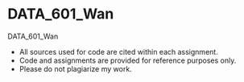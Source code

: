 # DATA_601_Wan
DATA_601_Wan

- All sources used for code are cited within each assignment.
- Code and assignments are provided for reference purposes only. 
- Please do not plagiarize my work. 
